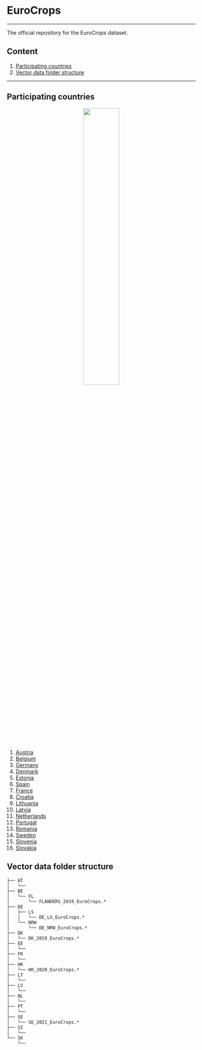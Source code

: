 # EuroCrops
***
The official repository for the EuroCrops dataset.



## Content

1. [Participating countries](#participating_countries)
2. [Vector data folder structure](#folder_structure)

***
## Participating countries<a name="participating_countries"></a>
<p align="center"><img width=43.5% src="https://user-images.githubusercontent.com/22978370/157669864-2d5d0df7-1fb0-40b6-ace3-a625cfef6195.png"></p>

1. [Austria](https://github.com/maja601/EuroCrops/wiki/Austria)
2. [Belgium](https://github.com/maja601/EuroCrops/wiki/Belgium)
3. [Germany](https://github.com/maja601/EuroCrops/wiki/Germany)
4. [Denmark](https://github.com/maja601/EuroCrops/wiki/Denmark)
5. [Estonia](https://github.com/maja601/EuroCrops/wiki/Estonia)
6. [Spain](https://github.com/maja601/EuroCrops/wiki/Spain)
7. [France](https://github.com/maja601/EuroCrops/wiki/France)
8. [Croatia](https://github.com/maja601/EuroCrops/wiki/Croatia)
9. [Lithuania](https://github.com/maja601/EuroCrops/wiki/Lithuania)
10. [Latvia](https://github.com/maja601/EuroCrops/wiki/Latvia)
11. [Netherlands](https://github.com/maja601/EuroCrops/wiki/Netherlands)
12. [Portugal](https://github.com/maja601/EuroCrops/wiki/Portugal)
13. [Romania](https://github.com/maja601/EuroCrops/wiki/Romania)
14. [Sweden](https://github.com/maja601/EuroCrops/wiki/Sweden)
15. [Slovenia](https://github.com/maja601/EuroCrops/wiki/Slovenia)
16. [Slovakia](https://github.com/maja601/EuroCrops/wiki/Slovakia)


## Vector data folder structure <a name="folder_structure"></a>
```
├── AT
│   └── 
├── BE
│   └── FL
│       └── FLANDERS_2019_EuroCrops.*
├── DE
│   ├── LS
│   |   └── DE_LS_EuroCrops.*
│   └── NRW
│       └── DE_NRW_EuroCrops.*
├── DK
│   └── DK_2019_EuroCrops.*
├── EE
│   └── 
├── FR
│   └── 
├── HR
│   └── HR_2020_EuroCrops.*
├── LT
│   └── 
├── LV
│   └── 
├── NL
│   └── 
├── PT
│   └── 
├── SE
│   └── SE_2021_EuroCrops.*
├── SI
│   └── 
└── SK
    └──
```
